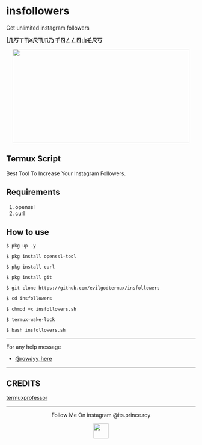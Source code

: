 # insfollowers
Get unlimited instagram followers

<h align="center">
<b>|几丂ㄒ卂ᘜ尺卂爪乃 千ㄖㄥㄥㄖ山乇尺丂</b>
</h>

<p align="center">
  <img src="https://te.legra.ph/file/a08ea9efb8f0daab4c55d.jpg" width="470" height="250">
</p>

## Termux Script
 
 Best Tool To Increase Your Instagram Followers.

## Requirements
1. openssl
2. curl

## How to use

`$ pkg up -y`

`$ pkg install openssl-tool`

`$ pkg install curl`

`$ pkg install git`

`$ git clone https://github.com/evilgodtermux/insfollowers`

`$ cd insfollowers`

`$ chmod +x insfollowers.sh`

`$ termux-wake-lock`

`$ bash insfollowers.sh`

---

For any help message

* [@rowdyy_here](https://t.me/Rowdyy_here)

---


## CREDITS

 [termuxprofessor](http://github.com/termuxprofessor)

---

<p align="center">
  Follow Me On instagram @its.prince.roy
</p>
<p align="center">
  <a href="https://www.instagram.com/its.prince.roy/">
    <img src="https://te.legra.ph/file/9b4187f9501db585f971c.jpg" width="40" height="40">
</p>

